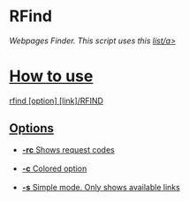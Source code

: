 # RFind
<i>Webpages Finder.</i>
<i>This script uses this <a href="https://github.com/ziro-00/SecLists/blob/master/Discovery/Web-Content/common.txt">list/a></i>

<h1>How to use</h1>
rfind [option] [link]/RFIND

<h2>Options</h2>

<ul>
    <li><b>-rc</b> Shows request codes</li><br>
    <li><b>-c</b>  Colored option</li><br>
    <li><b>-s</b>  Simple mode. Only shows available links
</ul>
